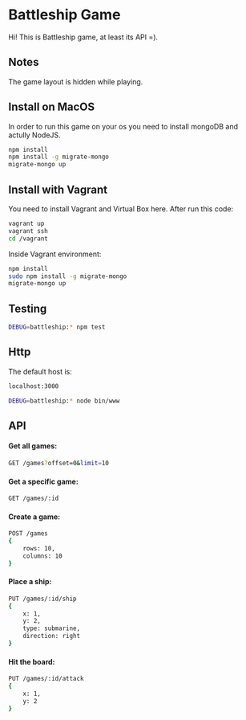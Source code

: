 <h1 align="left">Battleship Game</h1>

<p align="left">
    Hi! This is Battleship game, at least its API =).
</p>

<h2 align="left">Notes</h2>
<p align="left">
    The game layout is hidden while playing.
</p>

<h2 align="left">Install on MacOS</h2>

<p align="left">
    In order to run this game on your os you need to install mongoDB and actully NodeJS.
</p>

```bash
npm install
npm install -g migrate-mongo
migrate-mongo up
```

<h2 align="left">Install with Vagrant</h2>

<p align="left">
    You need to install Vagrant and Virtual Box here. After run this code:
</p>

```bash
vagrant up
vagrant ssh
cd /vagrant
```

<p align="left">
    Inside Vagrant environment:
</p>

```bash
npm install
sudo npm install -g migrate-mongo
migrate-mongo up
```

<h2 align="left">Testing</h2>

```bash
DEBUG=battleship:* npm test
```

<h2 align="left">Http</h2>

<p align="left">
    The default host is:
</p>

```bash
localhost:3000
```

```bash
DEBUG=battleship:* node bin/www
```

<h2 align="left">API</h2>

<h4 align="left">Get all games:</h4>

```bash
GET /games?offset=0&limit=10
```

<h4 align="left">Get a specific game:</h4>

```bash
GET /games/:id
```

<h4 align="left">Create a game:</h4>

```bash
POST /games
{
    rows: 10,
    columns: 10
}
```

<h4 align="left">Place a ship:</h4>

```bash
PUT /games/:id/ship
{
    x: 1,
    y: 2,
    type: submarine,
    direction: right
}
```

<h4 align="left">Hit the board:</h4>

```bash
PUT /games/:id/attack
{
    x: 1,
    y: 2
}
```